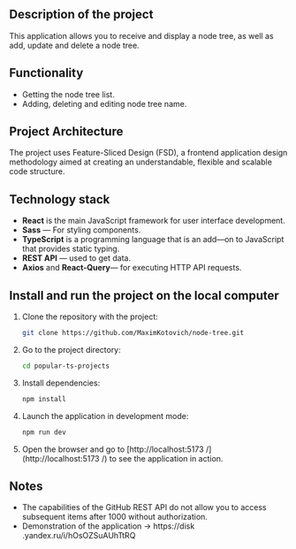 ## Description of the project

This application allows you to receive and display a node tree, as well as add, update and delete a node tree.

## Functionality

- Getting the node tree list.
- Adding, deleting and editing node tree name.

## Project Architecture

The project uses Feature-Sliced Design (FSD), a frontend application design methodology aimed at creating an understandable, flexible and scalable code structure.

## Technology stack

- **React** is the main JavaScript framework for user interface development.
- **Sass** — For styling components.
- **TypeScript** is a programming language that is an add—on to JavaScript that provides static typing.
- **REST API** — used to get data.
- **Axios** and **React-Query**— for executing HTTP API requests.

## Install and run the project on the local computer

1. Clone the repository with the project:

   ```bash
   git clone https://github.com/MaximKotovich/node-tree.git
   ```

2. Go to the project directory:

   ```bash
   cd popular-ts-projects
   ```

3. Install dependencies:

   ```bash
   npm install
   ```

4. Launch the application in development mode:

   ```bash
   npm run dev
   ```

5. Open the browser and go to [http://localhost:5173 /](http://localhost:5173 /) to see the application in action.

## Notes

- The capabilities of the GitHub REST API do not allow you to access subsequent items after 1000 without authorization.
- Demonstration of the application -> https://disk .yandex.ru/i/hOsOZSuAUhTtRQ
